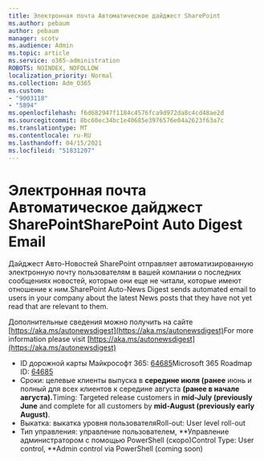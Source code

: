```yaml
---
title: Электронная почта Автоматическое дайджест SharePoint
ms.author: pebaum
author: pebaum
manager: scotv
ms.audience: Admin
ms.topic: article
ms.service: o365-administration
ROBOTS: NOINDEX, NOFOLLOW
localization_priority: Normal
ms.collection: Adm_O365
ms.custom:
- "9003118"
- "5894"
ms.openlocfilehash: f6d682947f1184c4576fca9d972da8c4cd48ae2d
ms.sourcegitcommit: 8bc60ec34bc1e40685e3976576e04a2623f63a7c
ms.translationtype: MT
ms.contentlocale: ru-RU
ms.lasthandoff: 04/15/2021
ms.locfileid: "51831207"
---
```

# <a name="sharepoint-auto-digest-email"></a><span data-ttu-id="68457-102">Электронная почта Автоматическое дайджест SharePoint</span><span class="sxs-lookup"><span data-stu-id="68457-102">SharePoint Auto Digest Email</span></span>

<span data-ttu-id="68457-103">Дайджест Авто-Новостей SharePoint отправляет автоматизированную электронную почту пользователям в вашей компании о последних сообщениях новостей, которые они еще не читали, которые имеют отношение к ним.</span><span class="sxs-lookup"><span data-stu-id="68457-103">SharePoint Auto-News Digest sends automated email to users in your company about the latest News posts that they have not yet read that are relevant to them.</span></span>

<span data-ttu-id="68457-104">Дополнительные сведения можно получить на сайте [https://aka.ms/autonewsdigest](https://aka.ms/autonewsdigest)</span><span class="sxs-lookup"><span data-stu-id="68457-104">For more information please visit [https://aka.ms/autonewsdigest](https://aka.ms/autonewsdigest)</span></span>

- <span data-ttu-id="68457-105">ID дорожной карты Майкрософт 365:  [64685](https://www.microsoft.com/microsoft-365/roadmap?filters=&featureid=64685)</span><span class="sxs-lookup"><span data-stu-id="68457-105">Microsoft 365 Roadmap ID:  [64685](https://www.microsoft.com/microsoft-365/roadmap?filters=&featureid=64685)</span></span>
- <span data-ttu-id="68457-106">Сроки: целевые клиенты выпуска в **середине июля (ранее** июнь и полный для всех клиентов к середине августа **(ранее в начале августа).**</span><span class="sxs-lookup"><span data-stu-id="68457-106">Timing: Targeted release customers in  **mid-July (previously June**  and complete for all customers by  **mid-August (previously early August)**.</span></span>
- <span data-ttu-id="68457-107">Выкатка: выкатка уровня пользователя</span><span class="sxs-lookup"><span data-stu-id="68457-107">Roll-out: User level roll-out</span></span>
- <span data-ttu-id="68457-108">Тип управления: управление пользователем, \*\*Управление администратором с помощью PowerShell (скоро)</span><span class="sxs-lookup"><span data-stu-id="68457-108">Control Type: User control,  \*\*Admin control via PowerShell (coming soon)</span></span>
